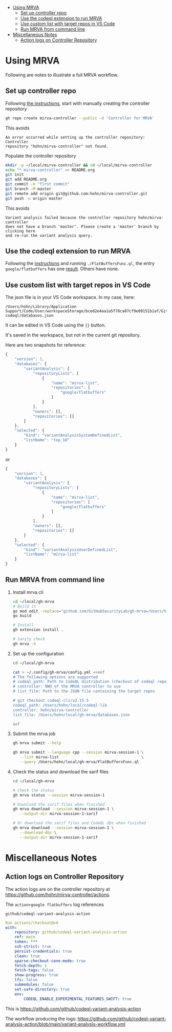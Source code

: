 - [Using MRVA](#org1f1a57e)
  - [Set up controller repo](#org72c4bcf)
  - [Use the codeql extension to run MRVA](#org5edd48e)
  - [Use custom list with target repos in VS Code](#org93ceb2d)
  - [Run MRVA from command line](#org18c5e86)
- [Miscellaneous Notes](#org1d0d4b5)
  - [Action logs on Controller Repository](#orge8b438e)


<a id="org1f1a57e"></a>

# Using MRVA

Following are notes to illustrate a full MRVA workflow.


<a id="org72c4bcf"></a>

## Set up controller repo

Following [the instructions](https://codeql.github.com/docs/codeql-for-visual-studio-code/running-codeql-queries-at-scale-with-mrva/#controller-repository), start with manually creating the controller repository

```sh
gh repo create mirva-controller --public -d 'Controller for MRVA'
```

This avoids

```text
An error occurred while setting up the controller repository: Controller
repository "hohn/mirva-controller" not found.
```

Populate the controller repository

```sh
mkdir -p ~/local/mirva-controller && cd ~/local/mirva-controller 
echo "* mirva-controller" >> README.org
git init
git add README.org
git commit -m "first commit"
git branch -M master
git remote add origin git@github.com:hohn/mirva-controller.git
git push -u origin master
```

This avoids

```text
Variant analysis failed because the controller repository hohn/mirva-controller
does not have a branch 'master'. Please create a 'master' branch by clicking here
and re-run the variant analysis query. 
```


<a id="org5edd48e"></a>

## Use the codeql extension to run MRVA

Following the [instructions](https://codeql.github.com/docs/codeql-for-visual-studio-code/running-codeql-queries-at-scale-with-mrva/#controller-repository) and running `./FlatBuffersFunc.ql`, the entry `google/flatbuffers` has one [result](https://github.com/google/flatbuffers/blob/dbce69c63b0f3cee8f6d9521479fd3b087338314/src/binary_annotator.cpp#L25C21-L25C37). Others have none.


<a id="org93ceb2d"></a>

## Use custom list with target repos in VS Code

The json file is in your VS Code workspace. In my case, here:

    /Users/hohn/Library/Application Support/Code/User/workspaceStorage/bced2e4aa1a5f78ca07cf9e09151b1af/GitHub.vscode-codeql/databases.json

It can be edited in VS Code using the `{}` button.

It's saved in the workspace, but not in the current git repository.

Here are two snapshots for reference:

```javascript
{
    "version": 1,
    "databases": {
        "variantAnalysis": {
            "repositoryLists": [
                {
                    "name": "mirva-list",
                    "repositories": [
                        "google/flatbuffers"
                    ]
                }
            ],
            "owners": [],
            "repositories": []
        }
    },
    "selected": {
        "kind": "variantAnalysisSystemDefinedList",
        "listName": "top_10"
    }
}
```

or

```javascript
{
    "version": 1,
    "databases": {
        "variantAnalysis": {
            "repositoryLists": [
                {
                    "name": "mirva-list",
                    "repositories": [
                        "google/flatbuffers"
                    ]
                }
            ],
            "owners": [],
            "repositories": []
        }
    },
    "selected": {
        "kind": "variantAnalysisUserDefinedList",
        "listName": "mirva-list"
    }
}
```


<a id="org18c5e86"></a>

## Run MRVA from command line

1.  Install mrva cli
    
    ```sh
    cd ~/local/gh-mrva
    # Build it
    go mod edit -replace="github.com/GitHubSecurityLab/gh-mrva=/Users/hohn/local/gh-mrva"
    go build
    
    # Install 
    gh extension install .
    
    # Sanity check
    gh mrva -h
    ```

2.  Set up the configuration
    
    ```sh
    cd ~/local/gh-mrva
    
    cat > ~/.config/gh-mrva/config.yml <<eof
    # The following options are supported
    # codeql_path: Path to CodeQL distribution (checkout of codeql repo)
    # controller: NWO of the MRVA controller to use
    # list_file: Path to the JSON file containing the target repos
    
    # git checkout codeql-cli/v2.15.5
    codeql_path: /Users/hohn/local/codeql-lib
    controller: hohn/mirva-controller
    list_file: /Users/hohn/local/gh-mrva/databases.json
    
    eof
    ```

3.  Submit the mrva job
    
    ```sh
    gh mrva submit --help    
    
    gh mrva submit --language cpp --session mirva-session-1 \
       --list mirva-list                                    \
       --query /Users/hohn/local/gh-mrva/FlatBuffersFunc.ql
    ```

4.  Check the status and download the sarif files
    
    ```sh
    cd ~/local/gh-mrva
    
    # Check the status
    gh mrva status --session mirva-session-1
    
    # Download the sarif files when finished
    gh mrva download --session mirva-session-1 \
       --output-dir mirva-session-1-sarif
    
    # Or download the sarif files and CodeQL dbs when finished
    gh mrva download --session mirva-session-1 \
       --download-dbs \
       --output-dir mirva-session-1-sarif
    ```


<a id="org1d0d4b5"></a>

# Miscellaneous Notes


<a id="orge8b438e"></a>

## Action logs on Controller Repository

The action logs are on the controller repository at <https://github.com/hohn/mirva-controller/actions>.

The `action>google flatbuffers` log references

    github/codeql-variant-analysis-action

```yaml
Run actions/checkout@v4
with:
    repository: github/codeql-variant-analysis-action
    ref: main
    token: ***
    ssh-strict: true
    persist-credentials: true
    clean: true
    sparse-checkout-cone-mode: true
    fetch-depth: 1
    fetch-tags: false
    show-progress: true
    lfs: false
    submodules: false
    set-safe-directory: true
    env:
        CODEQL_ENABLE_EXPERIMENTAL_FEATURES_SWIFT: true
```

This is <https://github.com/github/codeql-variant-analysis-action>

The workflow producing the logs: <https://github.com/github/codeql-variant-analysis-action/blob/main/variant-analysis-workflow.yml>